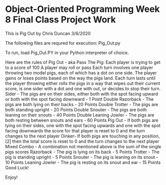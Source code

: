 # Object-Oriented Programming Week 8 Final Class Project Work
This is Pig Out by Chris Duncan 3/6/2020

The following files are requred for execution:
Pig_Out.py


To run, load Pig_Out.PY in your Python interpreter of choice.

Here are the rules of Pig Out - aka Pass The Pig:
Each player is trying to get to a score of 100
A player may roll or pass
Each turn involves one player throwing two model pigs, each of which has a dot on one side. 
The player gains or loses points based on the way the pigs land. 
Each turn lasts until the player throwing either rolls the pigs in a way that wipes out their current score, is one sider with a dot and one with out, or decides to stop their turn.
Sider - The pigs are on their sides, either both with the spot facing upward or both with the spot facing downward - 1 Point
Double Razorback - The pigs are both lying on their backs - 20 Points
Double Trotter - The pigs are both standing upright - 20 Points
Double Snouter - The pigs are both leaning on their snouts - 40 Points
Double Leaning Jowler - The pigs are both resting between snouts and ears - 60 Points
Pig Out - If both pigs are lying on their sides, one with the spot facing upwards and one with the spot facing downwards the score for that player is reset to 0 and the turn changes to the next player
Oinker- If both pigs are touching in any position,[2] then the total score is reset to 0 and the turn changes to the next player
Mixed Combo - A combination not mentioned above is the sum of the single pigs scores
   Razorback - The pig is lying on its back - 5 Points
   Trotter - The pig is standing upright - 5 Points
   Snouter - The pig is leaning on its snout - 10 Points
   Leaning Jowler - The pig is resting on its snout and ear - 15 Points
Good Luck!

Enjoy!
